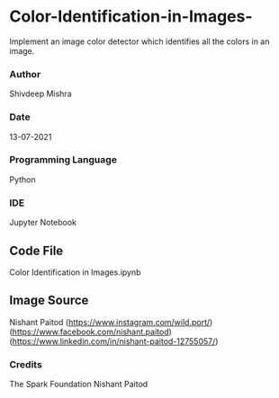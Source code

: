 # Color-Identification-in-Images-
Implement an image color detector which identifies all the colors in an image.

### Author
Shivdeep Mishra

### Date
13-07-2021

### Programming Language
Python

### IDE
Jupyter Notebook

## Code File
Color Identification in Images.ipynb

## Image Source
Nishant Paitod 
(https://www.instagram.com/wild.port/)
(https://www.facebook.com/nishant.paitod)
(https://www.linkedin.com/in/nishant-paitod-12755057/)

### Credits
The Spark Foundation
Nishant Paitod

